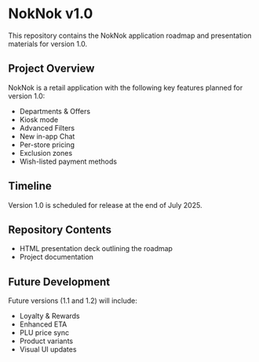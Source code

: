 # NokNok v1.0

This repository contains the NokNok application roadmap and presentation materials for version 1.0.

## Project Overview

NokNok is a retail application with the following key features planned for version 1.0:

- Departments & Offers
- Kiosk mode
- Advanced Filters
- New in-app Chat
- Per-store pricing
- Exclusion zones
- Wish-listed payment methods

## Timeline

Version 1.0 is scheduled for release at the end of July 2025.

## Repository Contents

- HTML presentation deck outlining the roadmap
- Project documentation

## Future Development

Future versions (1.1 and 1.2) will include:
- Loyalty & Rewards
- Enhanced ETA
- PLU price sync
- Product variants
- Visual UI updates
